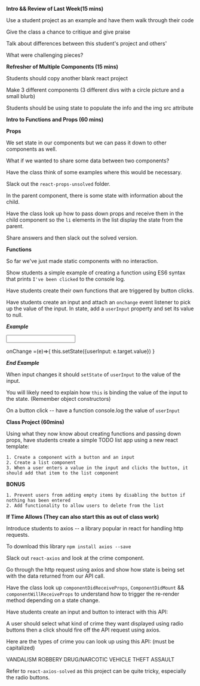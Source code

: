

**Intro && Review of Last Week(15 mins)**

Use a student project as an example and have them walk through their code

Give the class a chance to critique and give praise

Talk about differences between this student's project and others'

What were challenging pieces? 

**Refresher of Multiple Components (15 mins)**

Students should copy another blank react project

Make 3 different components (3 different divs with a circle picture and a small blurb)

Students should be using state to populate the info and the img src attribute

**Intro to Functions and Props (60 mins)**

**Props**

We set state in our components but we can pass it down to other components as well.

What if we wanted to share some data between two components?

Have the class think of some examples where this would be necessary.

Slack out the `react-props-unsolved` folder.

In the parent component, there is some state with information about the child. 

Have the class look up how to pass down props and receive them in the child component so the `li` elements in the list display the state from the parent.

Share answers and then slack out the solved version.

**Functions**

So far we've just made static components with no interaction.

Show students a simple example of creating a function using ES6 syntax that prints `I've been clicked` to the console log.

Have students create their own functions that are triggered by button clicks.

Have students create an input and attach an `onchange` event listener to pick up the value of the input. In state, add a `userInput` property and set its value to null. 

***Example***

<input onChange={this.onChange.bind(this)}/>

onChange =(e)=>{
    this.setState({userInput: e.target.value})
}

***End Example***

When input changes it should `setState` of `userInput` to the value of the input. 

You will likely need to explain how `this` is binding the value of the input to the state. (Remember object constructors)

On a button click -- have a function console.log the value of `userInput`

**Class Project (60mins)**

Using what they now know about creating functions and passing down props, have students create a simple TODO list app using a new react template:

    1. Create a component with a button and an input
    2. Create a list component
    3. When a user enters a value in the input and clicks the button, it should add that item to the list component

**BONUS**

    1. Prevent users from adding empty items by disabling the button if nothing has been entered
    2. Add functionality to allow users to delete from the list


**If Time Allows (They can also start this as out of class work)**

Introduce students to axios -- a library popular in react for handling http requests. 

To download this library `npm install axios --save`

Slack out `react-axios` and look at the crime component.

Go through the http request using axios and show how state is being set with the data returned from our API call. 

Have the class look up `componentDidReceiveProps`, `ComponentDidMount` && `componentWillReceiveProps` to understand how to trigger the re-render method depending on a state change.

Have students create an input and button to interact with this API:

A user should select what kind of crime they want displayed using radio buttons then a click should fire off the API request using axios. 

Here are the types of crime you can look up using this API: (must be capitalized)

VANDALISM
ROBBERY
DRUG/NARCOTIC
VEHICLE THEFT
ASSAULT

Refer to `react-axios-solved` as this project can be quite tricky, especially the radio buttons.
